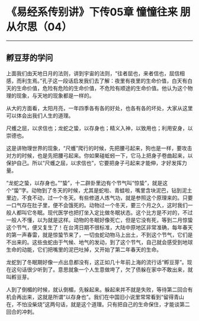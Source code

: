 # 《易经系传别讲》下传05章 憧憧往来 朋从尔思（04）

------

## 孵豆芽的学问

上面我们由天地日月的法则，讲到宇宙的法则，“往者屈也，来者信也，屈信相感，而利生焉。”孔子这一段话启发我们去了解：夜里有夜里的生命价值，白天有白天的生命价值，危险有危险的生命价值，不危险有顺途的生命价值。他认为这个物理的现象，与天地的现象都是一样的。

从大的方面看，太阳月亮，一年四季各有各的好处，也各有各的坏处，大家从这里可以体会出我们人生的道理。

尺蠖之屈，以求信也；龙蛇之蛰，以存身也；精义入神，以致用也；利用安身，以崇德也。

这是讲物理世界的现象，“尺蠖”爬行的时候，先把腰弓起来，狗也是一样，要攻击对方的时候，也是先把腰弓起来。你如果碰蚯蚓一下，它马上把身子卷曲起来，以保护自己。所以“尺蠖之屈，以求信也”，它要把身子弓起来才能伸，才好发挥力量。

“龙蛇之蛰，以存身也。”“蛰”，十二辟卦里边有个节气叫“惊蛰”，就是这个“蛰”字。动物到了冬天的时候，尤其是蛇啦、青蛙啦，嘴里含块泥巴，钻到泥土里边，不食不动，过一个冬天。有些修道人炼气功，就是参照这个原理来的。只要一口气存在肚子里，便不会饿死的。动物过一个冬天，要三个月之久，这时我们一般人都叫它冬眠。现代医学也把打坐入定比做冬眠状态。这个比方是不对的，不过一般人不懂，以为就是这样。动物的冬眠好像死亡，但是它没有死，等到二月惊蛰这个节气，便又复生了！在台湾日期不很标准，大陆中原地区非常准确，每年春天的第一声春雷，就是惊蛰节来了，一切虫蛇动物马上出土，不到这个节气，它们是不出来的。这些虫蛇由于气候、地气的发动，到了这个节气，自己就会感受到地球生命的动能，它们把嘴里的泥巴吐掉，又开始了第二年春天的生命。

龙蛇到了冬眠期好像一点出息都没有，这正如几十年前上海的流行话“孵豆芽”。现在这句话很少听到了。意思就象一个人生意做垮了，欠了债躲在家中不敢出来，就叫孵豆芽。

人到了倒楣的时候，就认倒楣，先躲起来。躲起来并不就是失败，等待第二回合有机会再出来，这就是所谓“以存身也”。我们在中国旧小说里常常看到“留得青山在，不怕没柴烧”这两句话，就是这个道理。只有把自己的生命保住，才能谈第二回合的冲刺。